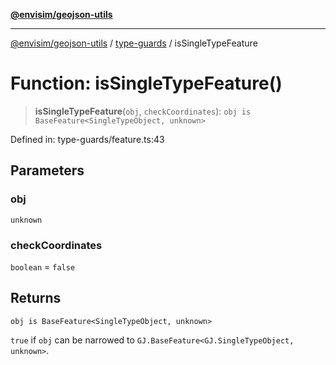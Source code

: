 [**@envisim/geojson-utils**](../../README.md)

---

[@envisim/geojson-utils]() / [type-guards](../README.md) / isSingleTypeFeature

# Function: isSingleTypeFeature()

> **isSingleTypeFeature**(`obj`, `checkCoordinates`): `obj is BaseFeature<SingleTypeObject, unknown>`

Defined in: type-guards/feature.ts:43

## Parameters

### obj

`unknown`

### checkCoordinates

`boolean` = `false`

## Returns

`obj is BaseFeature<SingleTypeObject, unknown>`

`true` if `obj` can be narrowed to `GJ.BaseFeature<GJ.SingleTypeObject, unknown>`.
